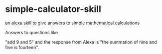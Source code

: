 # simple-calculator-skill
an alexa skill to give answers to simple mathematical calculations

Answers to questions like

"add 9 and 5" and the response from Alexa is "the summation of nine and five is fourteen".
